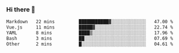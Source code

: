 ### Hi there 👋

<!--
**urzz/urzz** is a ✨ _special_ ✨ repository because its `README.md` (this file) appears on your GitHub profile.

Here are some ideas to get you started:

- 🔭 I’m currently working on ...
- 🌱 I’m currently learning ...
- 👯 I’m looking to collaborate on ...
- 🤔 I’m looking for help with ...
- 💬 Ask me about ...
- 📫 How to reach me: ...
- 😄 Pronouns: ...
- ⚡ Fun fact: ...
-->

<!--START_SECTION:waka-->

```txt
Markdown   22 mins         ███████████▓░░░░░░░░░░░░░   47.00 %
Vue.js     11 mins         █████▓░░░░░░░░░░░░░░░░░░░   22.74 %
YAML       8 mins          ████▒░░░░░░░░░░░░░░░░░░░░   17.96 %
Bash       3 mins          ██░░░░░░░░░░░░░░░░░░░░░░░   07.69 %
Other      2 mins          █░░░░░░░░░░░░░░░░░░░░░░░░   04.61 %
```

<!--END_SECTION:waka-->
